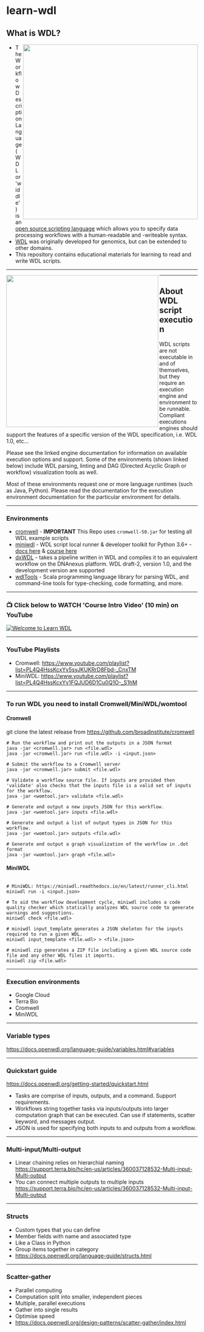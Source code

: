 # learn-wdl

## What is WDL?

<img src="https://github.com/openwdl/learn-wdl/raw/master/images/wdl-icon.png" width="460" align="right">  

- The Workflow Description Language (WDL or 'widdle') is an [open source scripting language](https://github.com/openwdl/wdl) which allows you to specify data processing workflows with a human-readable and -writeable syntax. 
- [WDL](https://openwdl.org/) was originally developed for genomics, but can be extended to other domains.  
- This repository contains educational materials for learning to read and write WDL scripts.

---

<img src="https://github.com/openwdl/learn-wdl/raw/master/images/3-wdl.png" width="400" align="left">

---

## About WDL script execution

WDL scripts are not executable in and of themselves, but they require an execution engine and environment to be runnable. Compliant executions engines should support the features of a specific version of the WDL specification, i.e. WDL 1.0, etc...

Please see the linked engine documentation for information on available execution options and support. Some of the environments (shown linked below) include WDL parsing, linting and DAG (Directed Acyclic Graph or workflow) visualization tools as well.    

Most of these environments request one or more language runtimes (such as Java, Python).  Please read the documentation for the execution environment documentation for the particular environment for details.

---

### Environments 

 - [cromwell](https://github.com/broadinstitute/cromwell) - **IMPORTANT** This Repo uses `cromwell-50.jar` for testing all WDL example scripts
 - [miniwdl](https://github.com/chanzuckerberg/miniwdl) - WDL script local runner & developer toolkit for Python 3.6+ - [docs here](https://miniwdl.readthedocs.io/en/latest/getting_started.html) & [course here](https://github.com/openwdl/learn-wdl/tree/master/6_miniwdl_course)
 - [dxWDL](https://github.com/dnanexus/dxWDL) - takes a pipeline written in WDL and compiles it to an equivalent workflow on the DNAnexus platform. WDL draft-2, version 1.0, and the development version are supported
 - [wdlTools](https://github.com/dnanexus-rnd/wdlTools) - Scala programming language library for parsing WDL, and command-line tools for type-checking, code formatting, and more.
 ---

### 📺 Click below to WATCH 'Course Intro Video' (10 min) on YouTube

[![Welcome to Learn WDL](/images/learn-wdl-intro.png)](https://www.youtube.com/watch?v=RtcW2Zdn_28 "Welcome to Learn WDL")

---


### YouTube Playlists

- Cromwell: https://www.youtube.com/playlist?list=PL4Q4HssKcxYv5syJKUKRrD8Fbd-_CnxTM
- MiniWDL: https://www.youtube.com/playlist?list=PL4Q4HssKcxYv1FQJUD6D1Cu0Q1O-_S1hM

---

### To run WDL you need to install Cromwell/MiniWDL/womtool
#### Cromwell
git clone the latest release from https://github.com/broadinstitute/cromwell

```
# Run the workflow and print out the outputs in a JSON format
java -jar <cromwell.jar> run <file.wdl>
java -jar <cromwell.jar> run <file.wdl> -i <input.json>

# Submit the workflow to a Cromwell server
java -jar <cromwell.jar> submit <file.wdl>

# Validate a workflow source file. If inputs are provided then 'validate' also checks that the inputs file is a valid set of inputs for the workflow.
java -jar <womtool.jar> validate <file.wdl>

# Generate and output a new inputs JSON for this workflow.
java -jar <womtool.jar> inputs <file.wdl>

# Generate and output a list of output types in JSON for this workflow.
java -jar <womtool.jar> outputs <file.wdl>

# Generate and output a graph visualization of the workflow in .dot format
java -jar <womtool.jar> graph <file.wdl>

```

#### MiniWDL

```

# MiniWDL: https://miniwdl.readthedocs.io/en/latest/runner_cli.html
miniwdl run -i <input.json>

# To aid the workflow development cycle, miniwdl includes a code quality checker which statically analyzes WDL source code to generate warnings and suggestions.
miniwdl check <file.wdl>

# miniwdl input_template generates a JSON skeleton for the inputs required to run a given WDL.
miniwdl input_template <file.wdl> > <file.json>

# miniwdl zip generates a ZIP file including a given WDL source code file and any other WDL files it imports. 
miniwdl zip <file.wdl>
```

---

### Execution environments
- Google Cloud
- Terra Bio
- Cromwell
- MiniWDL

---

### Variable types

https://docs.openwdl.org/language-guide/variables.html#variables

---

### Quickstart guide

https://docs.openwdl.org/getting-started/quickstart.html

- Tasks are comprise of inputs, outputs, and a command. Support requirements.
- Workflows string together tasks via inputs/outputs into larger computation graph that can be executed. Can use if statements, scatter keyword, and messages output.
- JSON is used for specifying both inputs to and outputs from a workflow. 


---

### Multi-input/Multi-output

- Linear chaining relies on hierarchial naming https://support.terra.bio/hc/en-us/articles/360037128532-Multi-input-Multi-output
- You can connect multiple outputs to  multiple inputs https://support.terra.bio/hc/en-us/articles/360037128532-Multi-input-Multi-output

---

### Structs

- Custom types that you can define
- Member fields with name and associated type
- Like a Class in Python
- Group items together in category
- https://docs.openwdl.org/language-guide/structs.html

---

### Scatter-gather

- Parallel computing
- Computation split into smaller, independent pieces
- Multiple, parallel executions
- Gather into single results
- Optimise speed
- https://docs.openwdl.org/design-patterns/scatter-gather/index.html
